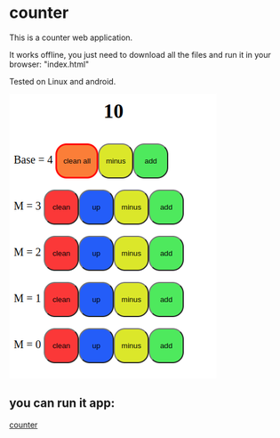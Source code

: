 # counter
This is a counter web application.

It works offline, you just need to download all the files and run it in your browser: "index.html"

Tested on Linux and android.

![image](./images/2023-09-04_10-03.png)



## you can run it app:
[counter](./index.html)
